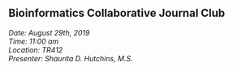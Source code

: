 ## Bioinformatics Collaborative Journal Club

_Date: August 29th, 2019   
Time: 11:00 am  
Location: TR412  
Presenter: Shaurita D. Hutchins, M.S._
